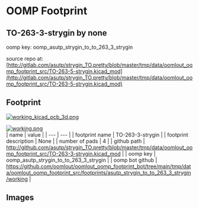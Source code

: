 # OOMP Footprint  
## TO-263-3-strygin  by none  
  
oomp key: oomp_asutp_strygin_to_to_263_3_strygin  
  
source repo at: [http://gitlab.com/asutp/strygin_TO.pretty/blob/master/tmp/data/oomlout_oomp_footprint_src/TO-263-5-strygin.kicad_mod](http://gitlab.com/asutp/strygin_TO.pretty/blob/master/tmp/data/oomlout_oomp_footprint_src/TO-263-5-strygin.kicad_mod)  
## Footprint  
  
[![working_kicad_pcb_3d.png](working_kicad_pcb_3d_600.png)](working_kicad_pcb_3d.png)  
  
[![working.png](working_600.png)](working.png)  
| name | value | 
| --- | --- | 
| footprint name | TO-263-3-strygin | 
| footprint description | None | 
| number of pads | 4 | 
| github path | http://github.com/asutp/strygin_TO.pretty/blob/master/tmp/data/oomlout_oomp_footprint_src/TO-263-3-strygin.kicad_mod | 
| oomp key | oomp_asutp_strygin_to_to_263_3_strygin | 
| oomp bot github | https://github.com/oomlout/oomlout_oomp_footprint_bot/tree/main/tmp/data/oomlout_oomp_footprint_src/footprints/asutp_strygin_to_to_263_3_strygin/working | 
## Images  
